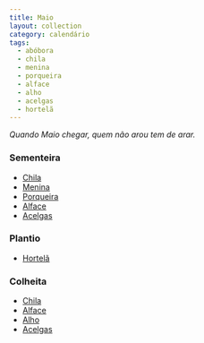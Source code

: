 ```yaml
---
title: Maio
layout: collection
category: calendário
tags:
  - abóbora
  - chila
  - menina
  - porqueira
  - alface
  - alho
  - acelgas
  - hortelã
---
```


_Quando Maio chegar, quem não arou tem de arar._

### Sementeira

* [Chila][1]
* [Menina][1]
* [Porqueira][1]
* [Alface][2]
* [Acelgas][4]

### Plantio

* [Hortelã][5]

### Colheita

* [Chila][1]
* [Alface][2]
* [Alho][3]
* [Acelgas][4]

[1]: /culturas/abobora/
[2]: /culturas/alface/
[3]: /culturas/alho/
[4]: /culturas/acelgas/
[5]: /culturas/hortela/
